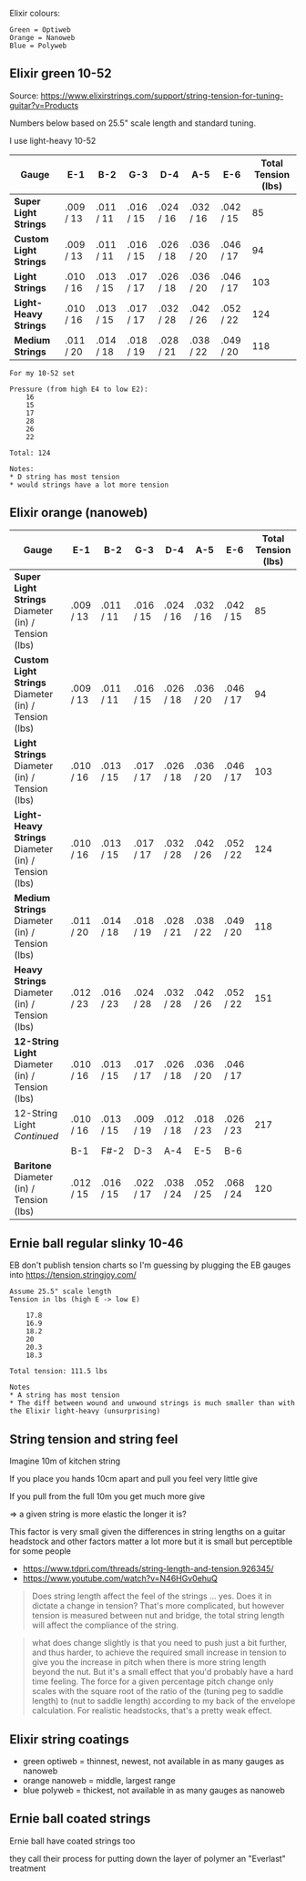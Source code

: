 Elixir colours:

    Green = Optiweb
    Orange = Nanoweb
    Blue = Polyweb

## Elixir green 10-52

Source: https://www.elixirstrings.com/support/string-tension-for-tuning-guitar?v=Products

Numbers below based on 25.5" scale length and standard tuning.

I use light-heavy 10-52

| Gauge                    | E-1       | B-2       | G-3       | D-4       | A-5       | E-6       | Total Tension (lbs) |
| ------------------------ | --------- | --------- | --------- | --------- | --------- | --------- | ------------------- |
| **Super Light Strings**  | .009 / 13 | .011 / 11 | .016 / 15 | .024 / 16 | .032 / 16 | .042 / 15 | 85                  |
| **Custom Light Strings** | .009 / 13 | .011 / 11 | .016 / 15 | .026 / 18 | .036 / 20 | .046 / 17 | 94                  |
| **Light Strings**        | .010 / 16 | .013 / 15 | .017 / 17 | .026 / 18 | .036 / 20 | .046 / 17 | 103                 |
| **Light-Heavy Strings**  | .010 / 16 | .013 / 15 | .017 / 17 | .032 / 28 | .042 / 26 | .052 / 22 | 124                 |
| **Medium Strings**       | .011 / 20 | .014 / 18 | .018 / 19 | .028 / 21 | .038 / 22 | .049 / 20 | 118                 |

```
For my 10-52 set

Pressure (from high E4 to low E2):
    16
    15
    17
    28
    26
    22

Total: 124

Notes:
* D string has most tension
* would strings have a lot more tension
```

## Elixir orange (nanoweb)

| Gauge                                                     | E-1       | B-2       | G-3       | D-4       | A-5       | E-6       | Total Tension (lbs) |
| --------------------------------------------------------- | --------- | --------- | --------- | --------- | --------- | --------- | ------------------- |
| **Super Light Strings**<br>Diameter (in) / Tension (lbs)  | .009 / 13 | .011 / 11 | .016 / 15 | .024 / 16 | .032 / 16 | .042 / 15 | 85                  |
| **Custom Light Strings**<br>Diameter (in) / Tension (lbs) | .009 / 13 | .011 / 11 | .016 / 15 | .026 / 18 | .036 / 20 | .046 / 17 | 94                  |
| **Light Strings**<br>Diameter (in) / Tension (lbs)        | .010 / 16 | .013 / 15 | .017 / 17 | .026 / 18 | .036 / 20 | .046 / 17 | 103                 |
| **Light-Heavy Strings**<br>Diameter (in) / Tension (lbs)  | .010 / 16 | .013 / 15 | .017 / 17 | .032 / 28 | .042 / 26 | .052 / 22 | 124                 |
| **Medium Strings**<br>Diameter (in) / Tension (lbs)       | .011 / 20 | .014 / 18 | .018 / 19 | .028 / 21 | .038 / 22 | .049 / 20 | 118                 |
| **Heavy Strings**<br>Diameter (in) / Tension (lbs)        | .012 / 23 | .016 / 23 | .024 / 28 | .032 / 28 | .042 / 26 | .052 / 22 | 151                 |
| **12-String Light**<br>Diameter (in) / Tension (lbs)      | .010 / 16 | .013 / 15 | .017 / 17 | .026 / 18 | .036 / 20 | .046 / 17 |                     |
| 12-String Light _Continued_                               | .010 / 16 | .013 / 15 | .009 / 19 | .012 / 18 | .018 / 23 | .026 / 23 | 217                 |
|                                                           | B-1       | F#-2      | D-3       | A-4       | E-5       | B-6       |                     |
| **Baritone**<br>Diameter (in) / Tension (lbs)             | .012 / 15 | .016 / 15 | .022 / 17 | .038 / 24 | .052 / 25 | .068 / 24 | 120                 |

## Ernie ball regular slinky 10-46

EB don't publish tension charts so I'm guessing by plugging the EB gauges into
https://tension.stringjoy.com/

```
Assume 25.5" scale length
Tension in lbs (high E -> low E)

	17.8
	16.9
	18.2
	20
	20.3
	18.3

Total tension: 111.5 lbs

Notes
* A string has most tension
* The diff between wound and unwound strings is much smaller than with the Elixir light-heavy (unsurprising)
```

## String tension and string feel

Imagine 10m of kitchen string

If you place you hands 10cm apart and pull you feel very little give

If you pull from the full 10m you get much more give

=> a given string is more elastic the longer it is?

This factor is very small given the differences in string lengths on a guitar headstock and other
factors matter a lot more but it is small but perceptible for some people

-   https://www.tdpri.com/threads/string-length-and-tension.926345/
-   https://www.youtube.com/watch?v=N46HGv0ehuQ

> Does string length affect the feel of the strings ... yes. Does it in dictate a change in tension?
> That's more complicated, but however tension is measured between nut and bridge, the total string
> length will affect the compliance of the string.

> what does change slightly is that you need to push just a bit further, and thus harder, to achieve
> the required small increase in tension to give you the increase in pitch when there is more string
> length beyond the nut. But it's a small effect that you'd probably have a hard time feeling. The
> force for a given percentage pitch change only scales with the square root of the ratio of the
> (tuning peg to saddle length) to (nut to saddle length) according to my back of the envelope
> calculation. For realistic headstocks, that's a pretty weak effect.

## Elixir string coatings

-   green optiweb = thinnest, newest, not available in as many gauges as nanoweb
-   orange nanoweb = middle, largest range
-   blue polyweb = thickest, not available in as many gauges as nanoweb

## Ernie ball coated strings

Ernie ball have coated strings too

they call their process for putting down the layer of polymer an "Everlast" treatment
